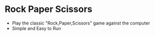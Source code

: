 # Rock Paper Scissors
- Play the classic "Rock,Paper,Scissors" game against the computer
- Simple and Easy to Run